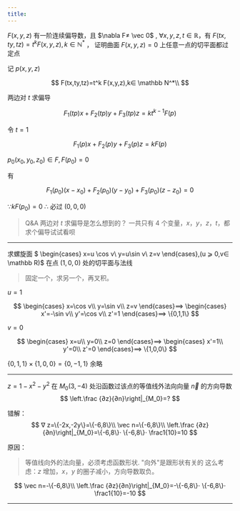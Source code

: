 ```yaml
---
title:
---
```


$F(x,y,z)$ 有一阶连续偏导数，且 $\nabla F≠ \vec 0$ , $∀ x,y,z,t∈ \mathbb R$，有 $F(tx,ty,tz)=t^k F(x,y,z),k∈ \mathbb N^*$ ， 证明曲面 $F(x,y,z)=0$ 上任意一点的切平面都过定点

记 $p(x,y,z)$

$$
F(tx,ty,tz)=t^k F(x,y,z),k∈ \mathbb N^*\\
$$

两边对 $t$ 求偏导

$$
F_{1}(t p) x+F_{2}(t p) y+F_{3}(t p) z=k t^{k-1} F(p)
$$

令 $t=1$

$$
F_{1}(p) x+F_{2}( p) y+F_{3}( p) z=k F(p)
$$

$p_0(x_0,y_0,z_0)∈ F,F(p_0)=0$

有

$$
F_1(p_0)\left(x-x_{0}\right)+F_{2}\left(p_{0}\right)\left(y-y_{0}\right)+F_{3}\left(p_{0}\right)\left(z-z_{0}\right)=0
$$

$∵ kF(p_0)=0$
$∴$ 必过 $(0,0,0)$

>Q&A
两边对 $t$ 求偏导是怎么想到的？
一共只有 $4$ 个变量，$x，y，z，t$，都求个偏导试试看呗

---

求螺旋面 $
\begin{cases}
  x=u \cos v\\
  y=u\sin v\\
  z=v
\end{cases},(u ⩾  0,v∈ \mathbb R)$ 在点 $(1,0,0)$ 处的切平面与法线

>固定一个，求另一个，再叉积。

$u=1$

$$
\begin{cases}
  x=\cos v\\
  y=\sin v\\
  z=v
\end{cases}⟹
\begin{cases}
  x'=-\sin v\\
  y'=\cos v\\
  z'=1
\end{cases}⟹ \{0,1,1\}
$$

$v=0$

$$
\begin{cases}
  x=u\\
  y=0\\
  z=0
\end{cases}⟹
\begin{cases}
  x'=1\\
  y'=0\\
  z'=0
\end{cases}⟹ \{1,0,0\}
$$

$\{0,1,1\}\times\{1,0,0\}=\{0,-1,1\}$
余略

---

$z=1-x^2-y^2$ 在 $M_0(3,-4)$ 处沿函数过该点的等值线外法向向量 $\vec n$ 的方向导数
$$
\left.\frac {∂z}{∂n}\right|_{M_0}=?
$$

错解：
$$
∇ z=\{-2x,-2y\}=\{-6,8\}\\
\vec n=\{-6,8\}\\
\left.\frac {∂z}{∂n}\right|_{M_0}=\{-6,8\}⋅ \{-6,8\}⋅ \frac1{10}=10
$$

原因：
>等值线向外的法向量，必须考虑函数形状.
"向外"是跟形状有关的
这么考虑：$z$ 增加，$x，y$ 的圈子减小，方向导数取负。

$$
\vec n=-\{-6,8\}\\
\left.\frac {∂z}{∂n}\right|_{M_0}=-\{-6,8\}⋅ \{-6,8\}⋅ \frac1{10}=-10
$$

---
